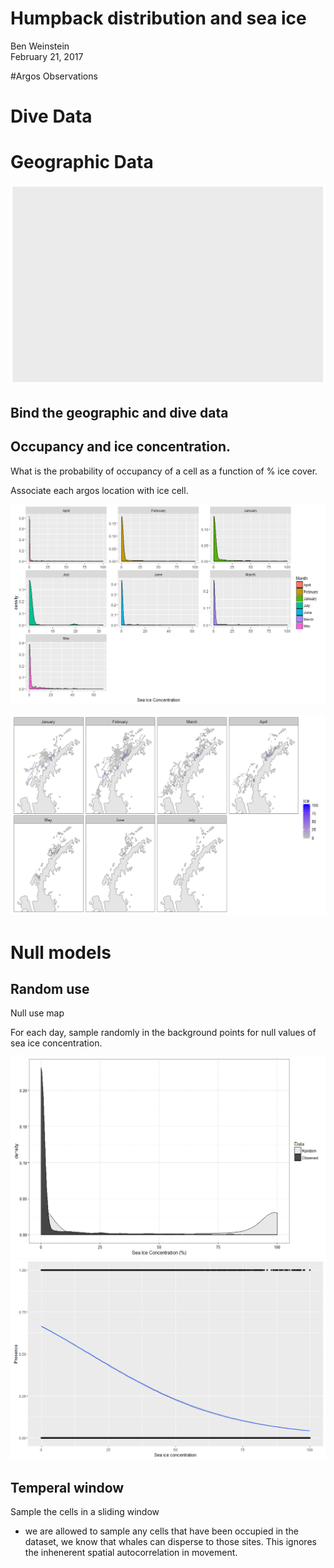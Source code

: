 # Humpback distribution and sea ice
Ben Weinstein  
February 21, 2017  




#Argos Observations


# Dive Data



# Geographic Data
![](IceAnalysis_files/figure-html/unnamed-chunk-3-1.png)<!-- -->

## Bind the geographic and dive data



## Occupancy and ice concentration.

What is the probability of occupancy of a cell as a function of % ice cover.

Associate each argos location with ice cell.







![](IceAnalysis_files/figure-html/unnamed-chunk-7-1.png)<!-- -->

![](IceAnalysis_files/figure-html/unnamed-chunk-8-1.png)<!-- -->

# Null models

## Random use

Null use map

For each day, sample randomly in the background points for null values of sea ice concentration.



![](IceAnalysis_files/figure-html/unnamed-chunk-10-1.png)<!-- -->![](IceAnalysis_files/figure-html/unnamed-chunk-10-2.png)<!-- -->

## Temperal window

Sample the cells in a sliding window


* we are allowed to sample any cells that have been occupied in the dataset, we know that whales can disperse to those sites. This ignores the inhenerent spatial autocorrelation in movement.



